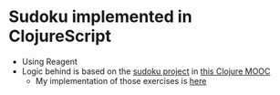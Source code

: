 # Sudoku implemented in ClojureScript

* Using Reagent
* Logic behind is based on the [sudoku project](https://iloveponies.github.io/120-hour-epic-sax-marathon/sudoku.html) in [this Clojure MOOC](http://mooc.fi/courses/2014/clojure/)
    * My implementation of those exercises is [here](https://github.com/Juholei/sudoku)
